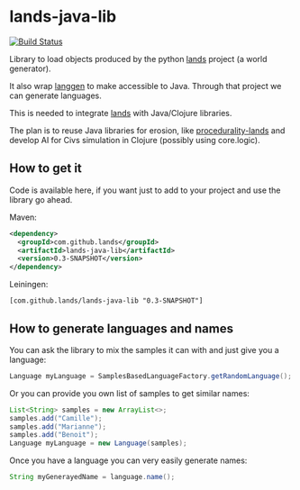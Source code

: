 lands-java-lib
==============

[![Build Status](https://travis-ci.org/ftomassetti/lands-java-lib.svg?branch=master)](https://travis-ci.org/ftomassetti/lands-java-lib)

Library to load objects produced by the python [lands](https://github.com/ftomassetti/lands) project (a world generator).

It also wrap [langgen](https://github.com/ftomassetti/langgen) to make accessible to Java. Through that project we can generate languages.

This is needed to integrate [lands](https://github.com/ftomassetti/lands) with Java/Clojure libraries.

The plan is to reuse Java libraries for erosion, like [procedurality-lands](https://github.com/ftomassetti/procedurality-lands) and develop AI for Civs simulation in Clojure (possibly using core.logic).

How to get it
-------------

Code is available here, if you want just to add to your project and use the library go ahead.

Maven:

```xml
<dependency>
  <groupId>com.github.lands</groupId>
  <artifactId>lands-java-lib</artifactId>
  <version>0.3-SNAPSHOT</version>
</dependency>
```
    
Leiningen:

    [com.github.lands/lands-java-lib "0.3-SNAPSHOT"]


How to generate languages and names
-----------------------------------

You can ask the library to mix the samples it can with and just give you a language:

```java
Language myLanguage = SamplesBasedLanguageFactory.getRandomLanguage();
```

Or you can provide you own list of samples to get similar names:
```java
List<String> samples = new ArrayList<>;
samples.add("Camille");
samples.add("Marianne");
samples.add("Benoit");
Language myLanguage = new Language(samples);
```

Once you have a language you can very easily generate names:

```java
String myGenerayedName = language.name();
```

